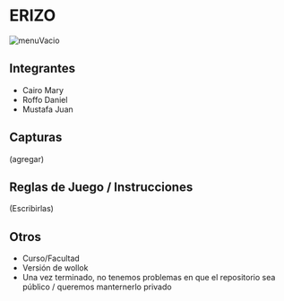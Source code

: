 # ERIZO
![menuVacio](https://user-images.githubusercontent.com/101224516/197887814-cebd56d0-2fc6-4e1d-8b0f-9a4d9b3425c1.png)

## Integrantes

- Cairo Mary
- Roffo Daniel
- Mustafa Juan

## Capturas

(agregar)

## Reglas de Juego / Instrucciones

(Escribirlas)


## Otros

- Curso/Facultad
- Versión de wollok
- Una vez terminado, no tenemos problemas en que el repositorio sea público / queremos manternerlo privado

